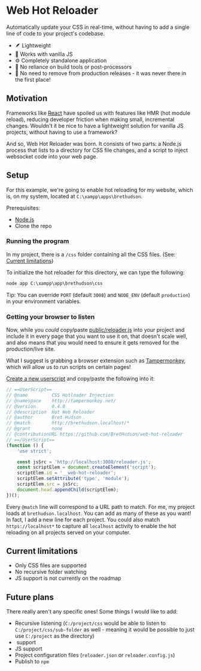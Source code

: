 # Web Hot Reloader

Automatically update your CSS in real-time, without having to add a single line of code to your project's codebase.

- 🪶 Lightweight
- 🌻 Works with vanilla JS
- ⚙️ Completely standalone application
- 🚫 No reliance on build tools or post-processors
- 🚫 No need to remove from production releases - it was never there in the first place!

## Motivation

Frameworks like [React](https://github.com/facebook/react) have spoiled us with features like HMR (hot module reload), reducing developer friction when making small, incremental changes. Wouldn't it be nice to have a lightweight solution for vanilla JS projects, without having to use a framework?

And so, Web Hot Reloader was born. It consists of two parts: a Node.js process that lists to a directory for CSS file changes, and a script to inject websocket code into your web page.

## Setup

For this example, we're going to enable hot reloading for my website, which is, on my system, located at `C:\xampp\apps\brethudson`.

Prerequisites:

- [Node.js](https://nodejs.org/en/download)
- Clone the repo

### Running the program

In my project, there is a `/css` folder containing all the CSS files. (See: [Current limitations](#current-limitations))

To initialize the hot reloader for this directory, we can type the following:

```cmd
node app C:\xampp\app\brethudson\css
```

Tip: You can override `PORT` (default `3008`) and `NODE_ENV` (default `production`) in your environment variables.

### Getting your browser to listen

Now, while you _could_ copy/paste [public/reloader.js](public/reloader.js) into your project and include it in every page that you want to use it on, that doesn't scale well, and also means that you would need to ensure it gets removed for the production/live site.

What I suggest is grabbing a browser extension such as [Tampermonkey](https://www.tampermonkey.net/), which will allow us to run scripts on certain pages!

[Create a new userscript](https://www.tampermonkey.net/faq.php?locale=en#Q102) and copy/paste the following into it:

```js
// ==UserScript==
// @name         CSS Hotloader Injection
// @namespace    http://tampermonkey.net/
// @version      0.4.0
// @description  Hot Web Reloader
// @author       Bret Hudson
// @match        http://brethudson.localhost/*
// @grant        none
// @contributionURL https://github.com/BretHudson/web-hot-reloader
// ==/UserScript==
(function () {
	'use strict';

	const jsSrc = 'http://localhost:3008/reloader.js';
	const scriptElem = document.createElement('script');
	scriptElem.id = '__web-hot-reloader';
	scriptElem.setAttribute('type', 'module');
	scriptElem.src = jsSrc;
	document.head.appendChild(scriptElem);
})();
```

Every `@match` line will correspond to a URL path to match. For me, my project loads at `brethudson.localhost`. You can add as many of these as you want! In fact, I add a new line for each project. You could also match `https://localhost*` to capture all `localhost` activity to enable the hot reloading on all projects served on your computer.

## Current limitations

- Only CSS files are supported
- No recursive folder watching
- JS support is not currently on the roadmap

## Future plans

There really aren't any specific ones! Some things I would like to add:

- Recursive listening (`C:/project/css` would be able to listen to `C:/project/css/sub-folder` as well - meaning it would be possible to just use `C:/project` as the directory)
- <img> support
- JS support
- Project configuration files (`reloader.json` or `reloader.config.js`)
- Publish to `npm`
